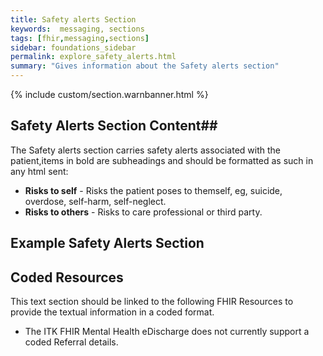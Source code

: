 ```yaml
---
title: Safety alerts Section
keywords:  messaging, sections
tags: [fhir,messaging,sections]
sidebar: foundations_sidebar
permalink: explore_safety_alerts.html
summary: "Gives information about the Safety alerts section"
---
```


{% include custom/section.warnbanner.html %}

## Safety Alerts Section Content##
The Safety alerts section carries safety alerts associated with the patient,items in bold are subheadings and should be formatted as such in any html sent:

- **Risks to self** - Risks the patient poses to themself, eg, suicide, overdose, self-harm, self-neglect.
- **Risks to others** - Risks to care professional or third party.

##  Example Safety Alerts Section ##

<script src="https://gist.github.com/IOPS-DEV/598b9ff335715b03d0264a03f2442d34.js"></script>

## Coded Resources ##

This text section should be linked to the following FHIR Resources to provide the textual information in a coded format.

- The ITK FHIR Mental Health eDischarge does not currently support a coded Referral details.


